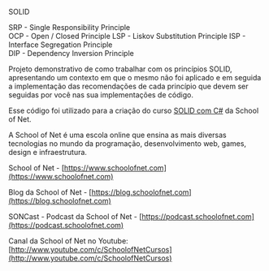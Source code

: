 ﻿SOLID
 

SRP - Single Responsibility Principle	
OCP - Open / Closed Principle
LSP - Liskov Substitution Principle	
ISP - Interface Segregation Principle	
DIP - Dependency Inversion Principle

Projeto demonstrativo de como trabalhar com os princípios SOLID, apresentando um contexto em que o mesmo não foi aplicado e em seguida a implementação das recomendações de cada princípio que devem ser seguidas por você nas sua implementações de código.

Esse código foi utilizado para a criação do curso [SOLID com C#](https://www.schoolofnet.com/curso/aspnet/c-sharp/solid-com-c/) da School of Net.

A School of Net é uma escola online que ensina as mais diversas tecnologias no mundo da programação, desenvolvimento web, games, design e infraestrutura.

School of Net - [https://www.schoolofnet.com](https://www.schoolofnet.com)

Blog da School of Net - [https://blog.schoolofnet.com](https://blog.schoolofnet.com)

SONCast - Podcast da School of Net - [https://podcast.schoolofnet.com](https://podcast.schoolofnet.com)

Canal da School of Net no Youtube: [http://www.youtube.com/c/SchoolofNetCursos](http://www.youtube.com/c/SchoolofNetCursos)